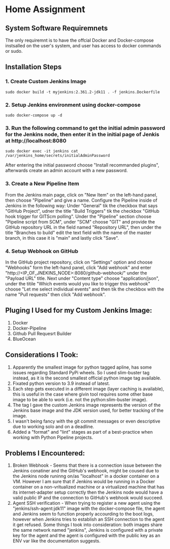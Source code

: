# Home Assignment

## System Software Requiremnets
The only requiremnt is to have the offcial Docker and Docker-compose instsalled on the user's system, and user has access to docker commands or sudo.

## Installation Steps

### 1. Create Custom Jenkins Image
`sudo docker build -t myjenkins:2.361.2-jdk11 . -f jenkins.Dockerfile`

### 2. Setup Jenkins environment using docker-compose
`sudo docker-compose up -d`

### 3. Run the following command to get the initial admin password for the Jenkins node, then enter it in the initial page of Jenkis at http://localhost:8080
`sudo docker exec -it jenkins cat /var/jenkins_home/secrets/initialAdminPassword`

After entering the initial password choose "Install recommanded plugins", afterwards create an admin account with a new password.

### 3. Create a New Pipeline Item
From the Jenkins main page, click on "New Item" on the left-hand panel, then choose "Pipeline" and give a name.
Configure the Pipeline inside of Jenkins in the following way: Under "General" tik the checkbox that says "GitHub Project", udner the title "Build Triggers" tik the checkbox "GitHub hook trigger for GITScm polling".
Under the "Pipeline" section choose "Pipeline script from SCM", under "SCM" choose "GIT" and provide the GitHub repository URL in the field named "Repository URL", then under the title "Branches to build" edit the text field with the name of the master branch, in this case it is "main" and lastly click "Save".

### 4. Setup Webhook on GitHub
In the GitHub project repository, click on "Settings" option and choose "Webhooks" form the left-hand panel, click "Add webhook" and enter "http://<IP_OF_JNEKINS_NODE>:8080/github-webhook/" under the "Payload URL" title.
Next under "Content type" choose "application/json", under the titile "Which events would you like to trigger this webhook" choose "Let me select individual events" and then tik the checkbox with the name "Pull requests" then click "Add webhook".

## Pluging I Used for my Custom Jenkins Image:
1. Docker
2. Docker-Pipeline
3. Github Pull Requesrt Builder
4. BlueOcean

## Considerations I Took:
1. Apparently the smallest image for python tagged apline, has some issues regarding Standard PyPi wheels. So I used slim-buster tag instead, as it is the second smallest official python image tag available.
2. Fixated python version to 3.9 instead of latest.
3. Each step gets executed in a different image (layer caching is available), this is useful in the case where givin tool requires some other base image to be able to work (i.e. not the python:slim-buster image).
4. The tag I gave the custom Jenkins image represents the version of the Jenkins base image and the JDK version used, for better tracking of the image.
5. I wasn't being fancy with the git commit messages or even descriptive due to working solo and on a deadline.
6. Added a "format" and "lint" stages as part of a best-practice when working with Python Pipeline projects.

## Problems I Encountered:
1. Broken Webhook - Seems that there is a connection issue between the Jenkins conatiner and the GitHub's webhook, might be coused due to the Jenkins node runinng on/as "localhost" in a docker container on a VM. However I am sure that if Jenkins would be running in a Docker container on a non-vritualized machine or a virtualized machine that has its internet-adapter setup correctly then the Jenkins node would have a valid public IP and the connection to GitHub's webhook would succeed.
2. Agent SSH verification - When trying to register a new agent using the "jenkins/ssh-agent:jdk11" image with the docker-compose file, the agent and Jenkins seem to function properly accourding to the boot logs, however when Jenkins tries to establish an SSH connection to the agent it get refused. Some things I took into consideration: both images share the same network named "jenkins", Jenkins is configured with a private key for the agent and the agent is configured with the public key as an ENV var like the documentation suggests.